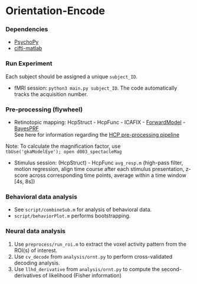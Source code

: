 # Orientation-Encode

### Dependencies
- [PsychoPy](https://www.psychopy.org/)
- [cifti-matlab](https://github.com/Washington-University/cifti-matlab)

### Run Experiment
Each subject should be assigned a unique `subject_ID`.
- fMRI session: `python3 main.py subject_ID`.
The code automatically tracks the acquisition number.

### Pre-processing (flywheel)
- Retinotopic mapping: HcpStruct - HcpFunc - ICAFIX - [ForwardModel](https://github.com/gkaguirrelab/forwardModel) - [BayesPRF](https://elifesciences.org/articles/40224)  
See here for information regarding the [HCP pre-processing pipeline](https://github.com/Washington-University/HCPpipelines)  

Note: To calculate the magnification factor, use   
`tbUse('gkaModelEye');
open d003_spectacleMag`

- Stimulus session: (HcpStruct) - HcpFunc
  `avg_resp.m` (high-pass filter, motion regression, align time course after each stimulus presentation, z-score across corresponding time points, average within a time window [4s, 8s]) 

### Behavioral data analysis
- See `script/combineSub.m` for analysis of behavioral data. 
- `script/behaviorPlot.m` performs bootstrapping.

### Neural data analysis
1. Use `preprocess/run_roi.m` to extract the voxel activity pattern from the ROI(s) of interest.
2. Use `cv_decode` from `analysis/ornt.py` to perform cross-validated decoding analysis.
3. Use `llhd_derivative` from `analysis/ornt.py` to compute the second-derivatives of likelihood (Fisher information)
